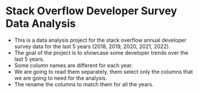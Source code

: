 # Stack Overflow Developer Survey Data Analysis

- This is a data analysis project for the stack overflow annual developer survey data for the last 5 years (2018, 2019, 2020, 2021, 2022).
- The goal of the project is to showcase some developer trends over the last 5 years.
- Some column names are different for each year.
- We are going to read them separately, them select only the columns that we are going to need for the analysis.
- The rename the columns to match them for all the years.
